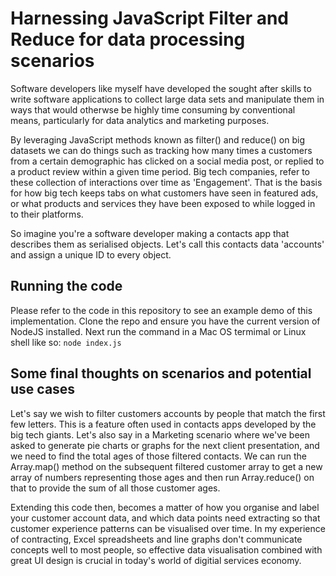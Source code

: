 # Harnessing JavaScript Filter and Reduce for data processing scenarios

Software developers like myself have developed the sought after skills to write software applications to collect large data sets and manipulate them in ways that would otherwse be highly time consuming by conventional means, particularly for data analytics and marketing purposes.

By leveraging JavaScript methods known as filter() and reduce() on big datasets we can do things such as tracking how many times a customers from a certain demographic has clicked on a social media post, or replied to a product review within a given time period. Big tech companies, refer to these collection of interactions over time as 'Engagement'. That is the basis for how big tech keeps tabs on what customers have seen in featured ads, or what products and services they have been exposed to while logged in to their platforms.

So imagine you're a software developer making a contacts app that describes them as serialised objects. Let's call this contacts data 'accounts' and assign a unique ID to every object.

## Running the code

Please refer to the code in this repository to see an example demo of this implementation.
Clone the repo and ensure you have the current version of NodeJS installed.
Next run the command in a Mac OS termimal or Linux shell like so:
`node index.js`

## Some final thoughts on scenarios and potential use cases

Let's say we wish to filter customers accounts by people that match the first few letters. This is a feature often used in contacts apps developed by the big tech giants. Let's also say in a Marketing scenario where we've been asked to generate pie charts or graphs for the next client presentation, and we need to find the total ages of those filtered contacts. We can run the Array.map() method on the subsequent filtered customer array to get a new array of numbers representing those ages and then run Array.reduce() on that to provide the sum of all those customer ages.

Extending this code then, becomes a matter of how you organise and label your customer account data, and which data points need extracting so that customer experience patterns can be visualised over time. In my experience of contracting, Excel spreadsheets and line graphs don't communicate concepts well to most people, so effective data visualisation combined with great UI design is crucial in today's world of digitial services economy.
